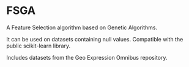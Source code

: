 # FSGA
A Feature Selection algorithm based on Genetic Algorithms.

It can be used on datasets containing null values. Compatible with the public scikit-learn library.

Includes datasets from the Geo Expression Omnibus repository.
